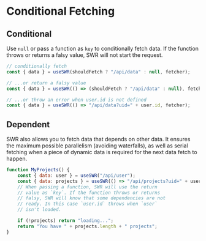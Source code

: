 # Conditional Fetching

## Conditional

Use `null` or pass a function as `key` to conditionally fetch data. If the
function throws or returns a falsy value, SWR will not start the request.

```js
// conditionally fetch
const { data } = useSWR(shouldFetch ? "/api/data" : null, fetcher);

// ...or return a falsy value
const { data } = useSWR(() => (shouldFetch ? "/api/data" : null), fetcher);

// ...or throw an error when user.id is not defined
const { data } = useSWR(() => "/api/data?uid=" + user.id, fetcher);
```

## Dependent

SWR also allows you to fetch data that depends on other data. It ensures the
maximum possible parallelism (avoiding waterfalls), as well as serial fetching
when a piece of dynamic data is required for the next data fetch to happen.

```js
function MyProjects() {
    const { data: user } = useSWR("/api/user");
    const { data: projects } = useSWR(() => "/api/projects?uid=" + user.id);
    // When passing a function, SWR will use the return
    // value as `key`. If the function throws or returns
    // falsy, SWR will know that some dependencies are not
    // ready. In this case `user.id` throws when `user`
    // isn't loaded.

    if (!projects) return "loading...";
    return "You have " + projects.length + " projects";
}
```

